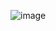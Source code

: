 ![image](https://user-images.githubusercontent.com/28903689/27649217-c769b90a-5c39-11e7-8f18-6038a921019c.png)

